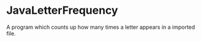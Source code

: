 # JavaLetterFrequency

A program which counts up how many times a letter appears in a imported file.

